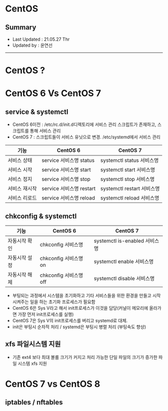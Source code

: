 CentOS
====================================
## Summary
- Last Updated : 21.05.27 Thr    
- Updated by : 윤연선
-----------------------------------

# CentOS ?

# CentOS 6 Vs CentOS 7
## service & systemctl
* CentOS 6이전 : /etc/rc.d/init.d디렉토리에 서비스 관리 스크립트가 존재하고, 스크립트를 통해 서비스 관리
* CentOS 7 : 스크립트들이 서비스 유닛으로 변경. /etc/systemd에서 서비스 관리
   
|기능|CentOS 6|CentOS 7|
|------|---|---|
|서비스 상태|service 서비스명 status|systemctl status 서비스명|
|서비스 시작|service 서비스명 start|systemctl start 서비스명|
|서비스 정지|service 서비스명 stop|systemctl stop 서비스명|
|서비스 재시작|service 서비스명 restart|systemctl restart 서비스명|
|서비스 리로드|service 서비스명 reload|systemctl reload 서비스명|
   

## chkconfig & systemctl
   
|기능|CentOS 6|CentOS 7|
|------|---|---|
|자동시작 확인|chkconfig 서비스명|systemctl is-enabled 서비스명|
|자동시작 설정|chkconfig 서비스명 on|systemctl enable 서비스명|
|자동시작 해제|chkconfig 서비스명 off|systemctl disable 서비스명|


* 부팅되는 과정에서 시스템을 초기화하고 기타 서비스들을 위한 환경을 만들고 시작시켜주는 일을 하는 초기화 프로세스가 필요함
* CentOS 6은 Sys V라고 해서 init프로세스가 이것을 담당(커널이 메모리에 올라가면 가장 먼저 init프로세스를 실행)
* CentOS 7은 Sys V의 init프로세스를 버리고 systemd로 대체. 
* init은 부팅시 순차적 처리 / systemd은 부팅시 병렬 처리 (부팅속도 향상)

## xfs 파일시스템 지원
* 기존 ext4 보다 최대 볼륨 크기가 커지고 처리 가능한 단일 파일의 크기가 증가한 파일 시스템 xfs 지원


# CentOS 7 vs CentOS 8

## iptables / nftables





